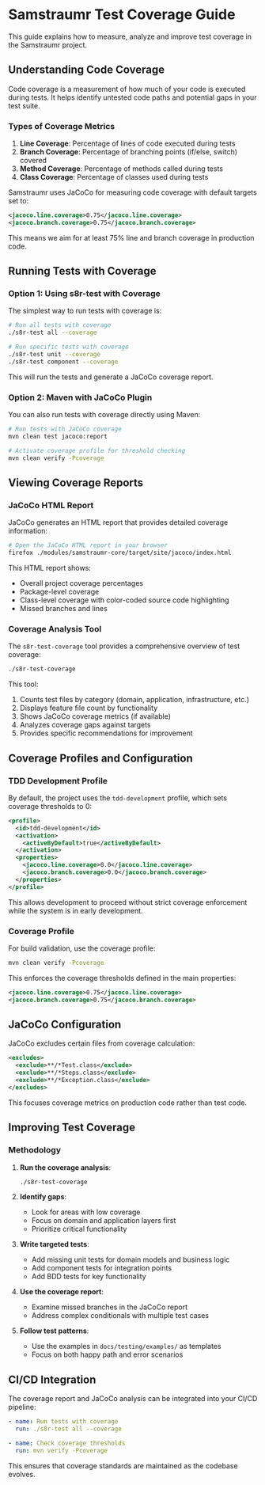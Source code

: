 # Samstraumr Test Coverage Guide

This guide explains how to measure, analyze and improve test coverage in the Samstraumr project.

## Understanding Code Coverage

Code coverage is a measurement of how much of your code is executed during tests. It helps identify untested code paths and potential gaps in your test suite.

### Types of Coverage Metrics

1. **Line Coverage**: Percentage of lines of code executed during tests
2. **Branch Coverage**: Percentage of branching points (if/else, switch) covered
3. **Method Coverage**: Percentage of methods called during tests
4. **Class Coverage**: Percentage of classes used during tests

Samstraumr uses JaCoCo for measuring code coverage with default targets set to:

```xml
<jacoco.line.coverage>0.75</jacoco.line.coverage>
<jacoco.branch.coverage>0.75</jacoco.branch.coverage>
```

This means we aim for at least 75% line and branch coverage in production code.

## Running Tests with Coverage

### Option 1: Using s8r-test with Coverage

The simplest way to run tests with coverage is:

```bash
# Run all tests with coverage
./s8r-test all --coverage

# Run specific tests with coverage
./s8r-test unit --coverage
./s8r-test component --coverage
```

This will run the tests and generate a JaCoCo coverage report.

### Option 2: Maven with JaCoCo Plugin

You can also run tests with coverage directly using Maven:

```bash
# Run tests with JaCoCo coverage
mvn clean test jacoco:report

# Activate coverage profile for threshold checking
mvn clean verify -Pcoverage
```

## Viewing Coverage Reports

### JaCoCo HTML Report

JaCoCo generates an HTML report that provides detailed coverage information:

```bash
# Open the JaCoCo HTML report in your browser
firefox ./modules/samstraumr-core/target/site/jacoco/index.html
```

This HTML report shows:
- Overall project coverage percentages
- Package-level coverage
- Class-level coverage with color-coded source code highlighting
- Missed branches and lines

### Coverage Analysis Tool

The `s8r-test-coverage` tool provides a comprehensive overview of test coverage:

```bash
./s8r-test-coverage
```

This tool:
1. Counts test files by category (domain, application, infrastructure, etc.)
2. Displays feature file count by functionality
3. Shows JaCoCo coverage metrics (if available)
4. Analyzes coverage gaps against targets
5. Provides specific recommendations for improvement

## Coverage Profiles and Configuration

### TDD Development Profile

By default, the project uses the `tdd-development` profile, which sets coverage thresholds to 0:

```xml
<profile>
  <id>tdd-development</id>
  <activation>
    <activeByDefault>true</activeByDefault>
  </activation>
  <properties>
    <jacoco.line.coverage>0.0</jacoco.line.coverage>
    <jacoco.branch.coverage>0.0</jacoco.branch.coverage>
  </properties>
</profile>
```

This allows development to proceed without strict coverage enforcement while the system is in early development.

### Coverage Profile

For build validation, use the coverage profile:

```bash
mvn clean verify -Pcoverage
```

This enforces the coverage thresholds defined in the main properties:

```xml
<jacoco.line.coverage>0.75</jacoco.line.coverage>
<jacoco.branch.coverage>0.75</jacoco.branch.coverage>
```

## JaCoCo Configuration

JaCoCo excludes certain files from coverage calculation:

```xml
<excludes>
  <exclude>**/*Test.class</exclude>
  <exclude>**/*Steps.class</exclude>
  <exclude>**/*Exception.class</exclude>
</excludes>
```

This focuses coverage metrics on production code rather than test code.

## Improving Test Coverage

### Methodology

1. **Run the coverage analysis**:
   ```bash
   ./s8r-test-coverage
   ```

2. **Identify gaps**:
   - Look for areas with low coverage
   - Focus on domain and application layers first
   - Prioritize critical functionality

3. **Write targeted tests**:
   - Add missing unit tests for domain models and business logic
   - Add component tests for integration points
   - Add BDD tests for key functionality

4. **Use the coverage report**:
   - Examine missed branches in the JaCoCo report
   - Address complex conditionals with multiple test cases

5. **Follow test patterns**:
   - Use the examples in `docs/testing/examples/` as templates
   - Focus on both happy path and error scenarios

## CI/CD Integration

The coverage report and JaCoCo analysis can be integrated into your CI/CD pipeline:

```yaml
- name: Run tests with coverage
  run: ./s8r-test all --coverage

- name: Check coverage thresholds
  run: mvn verify -Pcoverage
```

This ensures that coverage standards are maintained as the codebase evolves.